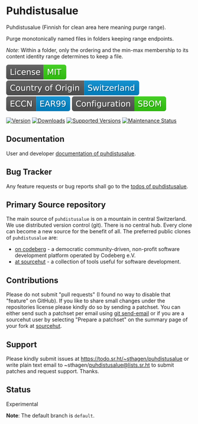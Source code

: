 # Puhdistusalue

Puhdistusalue (Finnish for clean area here meaning purge range).

Purge monotonically named files in folders keeping range endpoints.

*Note*: Within a folder, only the ordering and the min-max membership to its content identity range determines to keep a file.

[![License](docs/badges/license-spdx-mit.svg)](https://git.sr.ht/~sthagen/puhdistusalue/tree/default/item/LICENSE)
[![Country of Origin](docs/badges/country-of-origin-name-switzerland-neutral.svg)](https://git.sr.ht/~sthagen/puhdistusalue/tree/default/item/COUNTRY-OF-ORIGIN)
[![Export Classification Control Number (ECCN)](docs/badges/export-control-classification-number_eccn-ear99-neutral.svg)](https://git.sr.ht/~sthagen/puhdistusalue/tree/default/item/EXPORT-CONTROL-CLASSIFICATION-NUMBER)
[![Configuration](docs/badges/configuration-sbom.svg)](https://git.sr.ht/~sthagen/puhdistusalue/tree/default/item/docs/third-party/README.md)

[![Version](https://img.shields.io/pypi/v/puhdistusalue.svg?style=flat)](https://pypi.python.org/pypi/puhdistusalue/)
[![Downloads](https://static.pepy.tech/badge/puhdistusalue/month)](https://pepy.tech/project/puhdistusalue)
[![Supported Versions](https://img.shields.io/pypi/pyversions/puhdistusalue.svg?style=flat)](https://pypi.python.org/pypi/puhdistusalue/)
[![Maintenance Status](https://img.shields.io/github/commit-activity/y/sthagen/puhdistusalue.svg?style=flat)](https://git.sr.ht/~sthagen/puhdistusalue/log)

## Documentation

User and developer [documentation of puhdistusalue](https://codes.dilettant.life/docs/puhdistusalue).

## Bug Tracker

Any feature requests or bug reports shall go to the [todos of puhdistusalue](https://todo.sr.ht/~sthagen/puhdistusalue).

## Primary Source repository

The main source of `puhdistusalue` is on a mountain in central Switzerland.
We use distributed version control (git).
There is no central hub.
Every clone can become a new source for the benefit of all.
The preferred public clones of `puhdistusalue` are:

* [on codeberg](https://codeberg.org/sthagen/puhdistusalue) - a democratic community-driven, non-profit software development platform operated by Codeberg e.V.
* [at sourcehut](https://git.sr.ht/~sthagen/puhdistusalue) - a collection of tools useful for software development.

## Contributions

Please do not submit "pull requests" (I found no way to disable that "feature" on GitHub).
If you like to share small changes under the repositories license please kindly do so by sending a patchset.
You can either send such a patchset per email using [git send-email](https://git-send-email.io) or 
if you are a sourcehut user by selecting "Prepare a patchset" on the summary page of your fork at [sourcehut](https://git.sr.ht/).

## Support

Please kindly submit issues at https://todo.sr.ht/~sthagen/puhdistusalue or write plain text email to ~sthagen/puhdistusalue@lists.sr.ht to submit patches and request support. Thanks.

## Status

Experimental

**Note**: The default branch is `default`.

